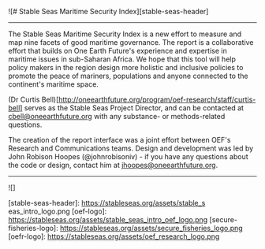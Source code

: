 ![# Stable Seas Maritime Security Index][stable-seas-header]

---

The Stable Seas Maritime Security Index is a new effort to measure and map nine facets of good maritime governance. The report is a collaborative effort that builds on One Earth Future's experience and expertise in maritime issues in sub-Saharan Africa. We hope that this tool will help policy makers in the region design more holistic and inclusive policies to promote the peace of mariners, populations and anyone connected to the continent's maritime space.

(Dr Curtis Bell)[http://oneearthfuture.org/program/oef-research/staff/curtis-bell] serves as the Stable Seas Project Director, and can be contacted at cbell@oneearthfuture.org with any substance- or methods-related questions.

The creation of the report interface was a joint effort between OEF's Research and Communications teams. Design and development was led by John Robison Hoopes (@johnrobisoniv) - if you have any questions about the code or design, contact him at jhoopes@oneearthfuture.org.

---

![]


[stable-seas-header]: https://stableseas.org/assets/stable_s eas_intro_logo.png
[oef-logo]: https://stableseas.org/assets/stable_seas_intro_oef_logo.png
[secure-fisheries-logo]: https://stableseas.org/assets/secure_fisheries_logo.png
[oefr-logo]: https://stableseas.org/assets/oef_research_logo.png
